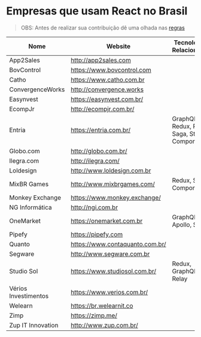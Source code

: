 # Empresas que usam React no Brasil

> OBS: Antes de realizar sua contribuição dê uma olhada nas [regras](https://github.com/react-brasil/empresas-que-usam-react-no-brasil/blob/master/CONTRIBUTING.md)

Nome | Website | Tecnologias Relacionadas
------------ | ------- | ------------
App2Sales | http://app2sales.com | 
BovControl | https://www.bovcontrol.com | 
Catho   | https://www.catho.com.br | 
ConvergenceWorks | http://convergence.works |
Easynvest | https://easynvest.com.br/ | 
EcompJr | http://ecompjr.com.br/ | 
Entria | https://entria.com.br/ | GraphQL, Redux, Relay, Saga, Styled Components
Globo.com | http://globo.com.br/ | 
Ilegra.com | http://ilegra.com/ | 
Loldesign | http://www.loldesign.com.br | 
MixBR Games | http://www.mixbrgames.com/ | Redux, Styled Components
Monkey Exchange | https://www.monkey.exchange/ | 
NG Informática | http://ngi.com.br | 
OneMarket | https://onemarket.com.br | GraphQL, Apollo, Saga 
Pipefy | https://pipefy.com | 
Quanto | https://www.contaquanto.com.br/ | 
Segware | http://www.segware.com.br |
Studio Sol | https://www.studiosol.com.br/ | Redux, GraphQL, Relay
Vérios Investimentos | https://www.verios.com.br/ | 
Welearn | https://br.welearnit.co | 
Zimp | https://zimp.me/ | 
Zup IT Innovation | http://www.zup.com.br/ |
